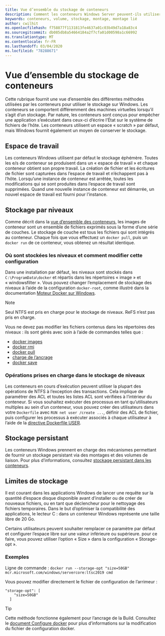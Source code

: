 ```yaml
---
title: Vue d’ensemble du stockage de conteneurs
description: Comment les conteneurs Windows Server peuvent-ils utiliser les hôtes et les autres types de stockage
keywords: conteneurs, volume, stockage, montage, montage lié
author: cwilhit
ms.openlocfilehash: f758877f1131813fe4637a01c03b49d7a18a83c4
ms.sourcegitcommit: db085db8a54664184a2f7cfa01d00598a1c66992
ms.translationtype: MT
ms.contentlocale: fr-FR
ms.lasthandoff: 03/04/2020
ms.locfileid: "78288671"
---
```

# <a name="container-storage-overview"></a>Vue d’ensemble du stockage de conteneurs

<!-- Great diagram would be great! -->

Cette rubrique fournit une vue d’ensemble des différentes méthodes utilisées par les conteneurs pour utiliser le stockage sur Windows. Les conteneurs se comportent différemment des machines virtuelles lorsqu’il s’agit d’un stockage. Par nature, les conteneurs sont conçus pour empêcher une application s’exécutant dans ceux-ci d’écrire l’État sur le système de fichiers de l’hôte. Les conteneurs utilisent un espace « scratch » par défaut, mais Windows fournit également un moyen de conserver le stockage.

## <a name="scratch-space"></a>Espace de travail

Les conteneurs Windows utilisent par défaut le stockage éphémère. Toutes les e/s de conteneur se produisent dans un « espace de travail » et chaque conteneur obtient son propre travail. La création de fichier et les écritures de fichier sont capturées dans l’espace de travail et n’échappent pas à l’hôte. Lorsqu’une instance de conteneur est arrêtée, toutes les modifications qui se sont produites dans l’espace de travail sont supprimées. Quand une nouvelle instance de conteneur est démarrée, un nouvel espace de travail est fourni pour l’instance.

## <a name="layer-storage"></a>Stockage par niveaux

Comme décrit dans la [vue d’ensemble des conteneurs](../about/index.md), les images de conteneur sont un ensemble de fichiers exprimés sous la forme d’une série de couches. Le stockage de couche est tous les fichiers qui sont intégrés au conteneur. Chaque fois que vous effectuez un `docker pull`, puis un `docker run` de ce conteneur, vous obtenez un résultat identique.

### <a name="where-layers-are-stored-and-how-to-change-it"></a>Où sont stockées les niveaux et comment modifier cette configuration

Dans une installation par défaut, les niveaux sont stockés dans `C:\ProgramData\docker` et répartis dans les répertoires « image » et « windowsfilter ». Vous pouvez changer l’emplacement de stockage des niveaux à l’aide de la configuration `docker-root`, comme illustré dans la documentation [Moteur Docker sur Windows](../manage-docker/configure-docker-daemon.md).

> [!NOTE]
> Seul NTFS est pris en charge pour le stockage de niveaux. ReFS n’est pas pris en charge.

Vous ne devez pas modifier les fichiers contenus dans les répertoires des niveaux : ils sont gérés avec soin à l’aide de commandes telles que :

- [docker images](https://docs.docker.com/engine/reference/commandline/images/)
- [docker rmi](https://docs.docker.com/engine/reference/commandline/rmi/)
- [docker pull](https://docs.docker.com/engine/reference/commandline/pull/)
- [charge de l’ancrage](https://docs.docker.com/engine/reference/commandline/load/)
- [docker save](https://docs.docker.com/engine/reference/commandline/save/)

### <a name="supported-operations-in-layer-storage"></a>Opérations prises en charge dans le stockage de niveaux

Les conteneurs en cours d’exécution peuvent utiliser la plupart des opérations de NTFS à l’exception des transactions. Cela implique de paramétrer des ACL et toutes les listes ACL sont vérifiées à l’intérieur du conteneur. Si vous souhaitez exécuter des processus en tant qu’utilisateurs multiples au sein d’un conteneur, vous pouvez créer des utilisateurs dans votre `Dockerfile` avec `RUN net user /create ...`, définir des ACL de fichier, puis configurer les processus à exécuter associés à chaque utilisateur à l’aide de la [directive Dockerfile USER](https://docs.docker.com/engine/reference/builder/#user).

## <a name="persistent-storage"></a>Stockage persistant

Les conteneurs Windows prennent en charge des mécanismes permettant de fournir un stockage persistant via des montages et des volumes de liaison. Pour plus d’informations, consultez [stockage persistant dans les conteneurs](./persistent-storage.md).

## <a name="storage-limits"></a>Limites de stockage

Il est courant dans les applications Windows de lancer une requête sur la quantité d’espace disque disponible avant d’installer ou de créer de nouveaux fichiers, ou en tant que déclencheur pour le nettoyage des fichiers temporaires.  Dans le but d’optimiser la compatibilité des applications, le lecteur C : dans un conteneur Windows représente une taille libre de 20 Go.

Certains utilisateurs peuvent souhaiter remplacer ce paramètre par défaut et configurer l’espace libre sur une valeur inférieure ou supérieure. pour ce faire, vous pouvez utiliser l’option « Size » dans la configuration « Storage-opt ».

### <a name="examples"></a>Exemples

Ligne de commande : `docker run --storage-opt "size=50GB" mcr.microsoft.com/windows/servercore:ltsc2019 cmd`

Vous pouvez modifier directement le fichier de configuration de l’arrimeur :

```Docker Configuration File
"storage-opt": [
    "size=50GB"
  ]
```

> [!TIP]
> Cette méthode fonctionne également pour l’ancrage de la Build. Consultez le [document Configure docker](https://docs.microsoft.com/virtualization/windowscontainers/manage-docker/configure-docker-daemon#configure-docker-with-configuration-file) pour plus d’informations sur la modification du fichier de configuration docker.
